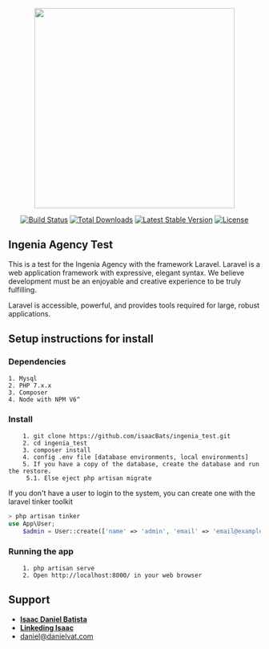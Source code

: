 <p align="center"><img src="https://res.cloudinary.com/dtfbvvkyp/image/upload/v1566331377/laravel-logolockup-cmyk-red.svg" width="400"></p>

<p align="center">
<a href="https://travis-ci.org/laravel/framework"><img src="https://travis-ci.org/laravel/framework.svg" alt="Build Status"></a>
<a href="https://packagist.org/packages/laravel/framework"><img src="https://poser.pugx.org/laravel/framework/d/total.svg" alt="Total Downloads"></a>
<a href="https://packagist.org/packages/laravel/framework"><img src="https://poser.pugx.org/laravel/framework/v/stable.svg" alt="Latest Stable Version"></a>
<a href="https://packagist.org/packages/laravel/framework"><img src="https://poser.pugx.org/laravel/framework/license.svg" alt="License"></a>
</p>

## Ingenia Agency Test

This is a test for the Ingenia Agency with the framework Laravel. Laravel is a web application framework with expressive, elegant syntax. We believe development must be an enjoyable and creative experience to be truly fulfilling. 

Laravel is accessible, powerful, and provides tools required for large, robust applications.

## Setup instructions for install

### Dependencies
    1. Mysql
    2. PHP 7.x.x
    3. Composer
    4. Node with NPM V6^

### Install
```
    1. git clone https://github.com/isaacBats/ingenia_test.git
    2. cd ingenia_test
    3. composer install
    4. config .env file [database environments, local environments]
    5. If you have a copy of the database, create the database and run the restore.
     5.1. Else eject php artisan migrate
```

If you don't have a user to login to the system, you can create one with the laravel tinker toolkit
```php
> php artisan tinker
use App\User;
    $admin = User::create(['name' => 'admin', 'email' => 'email@example.com', 'password' => bcrypt('your password')]);
```

### Running the app
```
    1. php artisan serve
    2. Open http://localhost:8000/ in your web browser
```
## Support

- **[Isaac Daniel Batista](https://danielbat.com/)**
- **[Linkeding Isaac](https://www.linkedin.com/in/isaac-daniel-batista/)**
- <daniel@danielvat.com>
